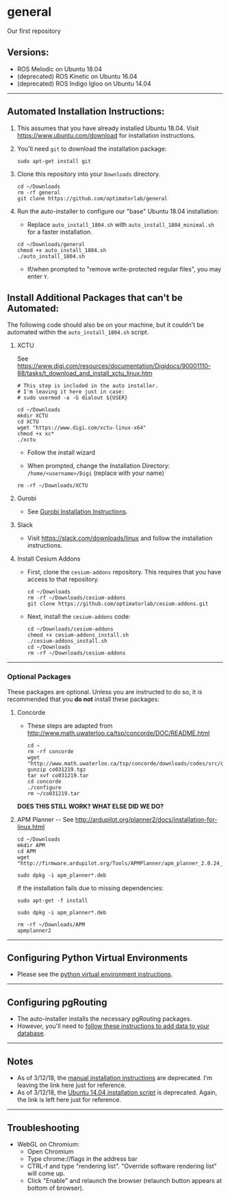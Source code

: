 # general
Our first repository

## Versions:
- ROS Melodic on Ubuntu 18.04
- (deprecated) ROS Kinetic on Ubuntu 16.04
- (deprecated) ROS Indigo Igloo on Ubuntu 14.04

---

## Automated Installation Instructions:

1. This assumes that you have already installed Ubuntu 18.04.  Visit https://www.ubuntu.com/download for installation instructions.

2. You'll need `git` to download the installation package:

	```
	sudo apt-get install git
	```

3. Clone this repository into your `Downloads` directory.

	```
	cd ~/Downloads
	rm -rf general
	git clone https://github.com/optimatorlab/general
	```

4. Run the auto-installer to configure our "base" Ubuntu 18.04 installation:
    - Replace `auto_install_1804.sh` with `auto_install_1804_minimal.sh` for a faster installation.
	
	```
	cd ~/Downloads/general
	chmod +x auto_install_1804.sh
	./auto_install_1804.sh
	```

	- If/when prompted to "remove write-protected regular files", you may enter `Y`.

## Install Additional Packages that can't be Automated:

The following code should also be on your machine, but it couldn't be automated within the `auto_install_1804.sh` script.

1. XCTU

	See https://www.digi.com/resources/documentation/Digidocs/90001110-88/tasks/t_download_and_install_xctu_linux.htm

	```
	# This step is included in the auto installer.
	# I'm leaving it here just in case:
	# sudo usermod -a -G dialout ${USER}
	```

	```
	cd ~/Downloads
	mkdir XCTU
	cd XCTU
	wget "https://www.digi.com/xctu-linux-x64"
	chmod +x xc*
	./xctu
	```
	
	- Follow the install wizard

	- When prompted, change the Installation Directory:  `/home/<username>/Digi` (replace <username> with your name)

	```
	rm -rf ~/Downloads/XCTU
	```
	
2. Gurobi
	
	- See [Gurobi Installation Instructions](gurobi_installation.md).
	
3. Slack 
	
	- Visit https://slack.com/downloads/linux and follow the installation instructions. 
		
4. Install Cesium Addons

	- First, clone the `cesium-addons` repository.  This requires that you have access to that repository.
		
		```
		cd ~/Downloads
		rm -rf ~/Downloads/cesium-addons
		git clone https://github.com/optimatorlab/cesium-addons.git
		```

	- Next, install the `cesium-addons` code:
		
		```
		cd ~/Downloads/cesium-addons
		chmod +x cesium-addons_install.sh
		./cesium-addons_install.sh
		cd ~/Downloads
		rm -rf ~/Downloads/cesium-addons
		```		

---

### Optional Packages
These packages are optional.  Unless you are instructed to do so, it is recommended that you **do not** install these packages:

1. Concorde	

	- These steps are adapted from http://www.math.uwaterloo.ca/tsp/concorde/DOC/README.html

		```	
		cd ~
		rm -rf concorde
		wget "http://www.math.uwaterloo.ca/tsp/concorde/downloads/codes/src/co031219.tgz"
		gunzip co031219.tgz 
		tar xvf co031219.tar
		cd concorde 
		./configure
		rm ~/co031219.tar
		```

	**DOES THIS STILL WORK?  WHAT ELSE DID WE DO?**	


2. APM Planner -- See http://ardupilot.org/planner2/docs/installation-for-linux.html

	```
	cd ~/Downloads
	mkdir APM
	cd APM
	wget "http://firmware.ardupilot.org/Tools/APMPlanner/apm_planner_2.0.24_xenial64.deb"
	```

	```	
	sudo dpkg -i apm_planner*.deb
	```
	
	If the installation fails due to missing dependencies:
	
	```
	sudo apt-get -f install
	```	

	```
	sudo dpkg -i apm_planner*.deb
	```

	```
	rm -rf ~/Downloads/APM
	apmplanner2
	```

---

## Configuring Python Virtual Environments

- Please see the [python virtual environment instructions](configure_ubuntu_python_virtualenv.md).

--- 

## Configuring pgRouting

- The auto-installer installs the necessary pgRouting packages.
- However, you'll need to [follow these instructions to add data to your database](pgrouting_installation.md).

---

 
## Notes
- As of 3/12/18, the [manual installation instructions](manual_install.md) are deprecated.  I'm leaving the link here just for reference.
- As of 3/12/18, the [Ubuntu 14.04 installation script](auto_install_1404.sh) is deprecated.  Again, the link is left here just for reference.

---

## Troubleshooting

- WebGL on Chromium:
    - Open Chromium
    - Type chrome://flags in the address bar
    - CTRL-f and type "rendering list".  "Override software rendering list" will come up.
    - Click "Enable" and relaunch the browser (relaunch button appears at bottom of browser).
